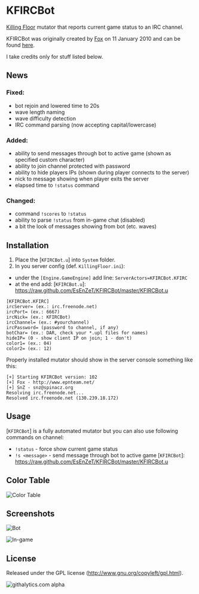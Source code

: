 KFIRCBot
========

[Killing Floor] mutator that reports current game status to an IRC channel.

KFIRCBot was originally created by [Fox] on 11 January 2010 and can be found [here].

I take credits only for stuff listed below.

[Killing Floor]: http://store.steampowered.com/app/1250/
[Fox]: http://steamcommunity.com/id/foxrlx
[here]: http://www.epnteam.net/fox/KFIRCBot.rar


## News
### Fixed:
 * bot rejoin and lowered time to 20s
 * wave length naming
 * wave difficulty detection
 * IRC command parsing (now accepting capital/lowercase)

### Added:
 * ability to send messages through bot to active game (shown as specified custom character)
 * ability to join channel protected with password
 * ability to hide players IPs (shown during player connects to the server)
 * nick to message showing when player exits the server
 * elapsed time to `!status` command

### Changed:
 * command `!scores` to `!status`
 * ability to parse `!status` from in-game chat (disabled)
 * a bit the look of messages showing from bot (etc. waves)


## Installation
1. Place the [`KFIRCBot.u`] into `System` folder.
2. In you server config (def. `KillingFloor.ini`):
 * under the `[Engine.GameEngine]` add line: `ServerActors=KFIRCBot.KFIRC`
 * at the end add:
[`KFIRCBot.u`]: https://raw.github.com/EsEnZeT/KFIRCBot/master/KFIRCBot.u

```
[KFIRCBot.KFIRC]
ircServer= (ex.: irc.freenode.net)
ircPort= (ex.: 6667)
ircNick= (ex.: KFIRCBot)
ircChannel= (ex.: #yourchannel)
ircPassword= (password to channel, if any)
botChar= (ex.: DAR, check your *.upl files for names)
hideIP= (0 - show client IP on join; 1 - don't)
color1= (ex.: 04)
color2= (ex.: 12)
```

Properly installed mutator should show in the server console something like this:
```
[+] Starting KFIRCBot version: 102
[+] Fox - http://www.epnteam.net/
[+] SnZ - snz@spinacz.org
Resolving irc.freenode.net...
Resolved irc.freenode.net (130.239.18.172)
```


## Usage
[`KFIRCBot`] is a fully automated mutator but you can also use following commands on channel:
* `!status` - force show current game status
* `!s <message>` - send message through bot to active game
[`KFIRCBot`]: https://raw.github.com/EsEnZeT/KFIRCBot/master/KFIRCBot.u


## Color Table
![Color Table](https://raw.github.com/EsEnZeT/KFIRCBot/master/screenshots/colors.png)


## Screenshots
![Bot](https://raw.github.com/EsEnZeT/KFIRCBot/master/screenshots/bot.png)

![In-game](https://raw.github.com/EsEnZeT/KFIRCBot/master/screenshots/ingame.jpg)


## License
Released under the GPL license (http://www.gnu.org/copyleft/gpl.html).

![githalytics.com alpha](https://cruel-carlota.pagodabox.com/48687fd4a86adc1568a4d7453bf85698 "githalytics.com")

